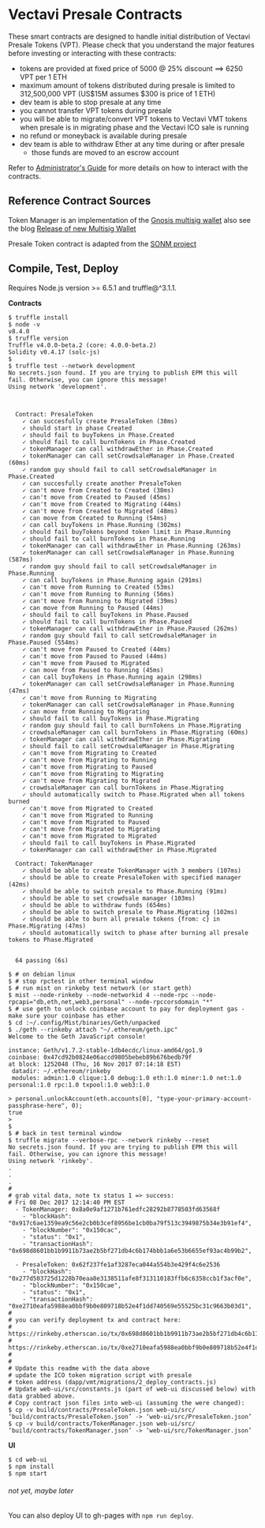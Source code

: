 
Vectavi Presale Contracts
=========================

These smart contracts are designed to handle initial distribution of Vectavi
Presale Tokens (VPT). Please check that you understand the major features
before investing or interacting with these contracts:

  - tokens are provided at fixed price of 5000 @ 25% discount 
    ==> 6250 VPT per 1 ETH
  - maximum amount of tokens distributed during presale is limited 
    to 312,500,000 VPT (US$15M assumes $300 is price of 1 ETH)
  - dev team is able to stop presale at any time
  - you cannot transfer VPT tokens during presale
  - you will be able to migrate/convert VPT tokens to Vectavi VMT tokens 
    when presale is in migrating phase and the Vectavi ICO sale is running
  - no refund or moneyback is available during presale
  - dev team is able to withdraw Ether at any time during or after presale
    - those funds are moved to an escrow account


Refer to [Administrator's Guide](docs/admins-guide.md)
for more details on how to interact with the contracts.


Reference Contract Sources
--------------------------
Token Manager is an implementation of the [Gnosis multisig wallet](https://github.com/gnosis/MultiSigWallet)
also see the blog [Release of new Multisig Wallet](https://blog.gnosis.pm/release-of-new-multisig-wallet-59b6811f7edc)

Presale Token contract is adapted from the [SONM project](https://github.com/sonm-io/presale-token.git)


Compile, Test, Deploy
---------------------

Requires Node.js version >= 6.5.1 and truffle@^3.1.1.

**Contracts**

```
$ truffle install
$ node -v
v8.4.0
$ truffle version
Truffle v4.0.0-beta.2 (core: 4.0.0-beta.2)
Solidity v0.4.17 (solc-js)
$
$ truffle test --network development
No secrets.json found. If you are trying to publish EPM this will fail. Otherwise, you can ignore this message!
Using network 'development'.



  Contract: PresaleToken
    ✓ can succesfully create PresaleToken (38ms)
    ✓ should start in phase Created
    ✓ should fail to buyTokens in Phase.Created
    ✓ should fail to call burnTokens in Phase.Created
    ✓ tokenManager can call withdrawEther in Phase.Created
    ✓ tokenManager can call setCrowdsaleManager in Phase.Created (60ms)
    ✓ random guy should fail to call setCrowdsaleManager in Phase.Created
    ✓ can succesfully create another PresaleToken
    ✓ can't move from Created to Created (38ms)
    ✓ can't move from Created to Paused (45ms)
    ✓ can't move from Created to Migrating (44ms)
    ✓ can't move from Created to Migrated (48ms)
    ✓ can move from Created to Running (54ms)
    ✓ can call buyTokens in Phase.Running (302ms)
    ✓ should fail buyTokens beyond token limit in Phase.Running
    ✓ should fail to call burnTokens in Phase.Running
    ✓ tokenManager can call withdrawEther in Phase.Running (263ms)
    ✓ tokenManager can call setCrowdsaleManager in Phase.Running (587ms)
    ✓ random guy should fail to call setCrowdsaleManager in Phase.Running
    ✓ can call buyTokens in Phase.Running again (291ms)
    ✓ can't move from Running to Created (53ms)
    ✓ can't move from Running to Running (56ms)
    ✓ can't move from Running to Migrated (39ms)
    ✓ can move from Running to Paused (44ms)
    ✓ should fail to call buyTokens in Phase.Paused
    ✓ should fail to call burnTokens in Phase.Paused
    ✓ tokenManager can call withdrawEther in Phase.Paused (262ms)
    ✓ random guy should fail to call setCrowdsaleManager in Phase.Paused (554ms)
    ✓ can't move from Paused to Created (44ms)
    ✓ can't move from Paused to Paused (44ms)
    ✓ can't move from Paused to Migrated
    ✓ can move from Paused to Running (45ms)
    ✓ can call buyTokens in Phase.Running again (298ms)
    ✓ tokenManager can call setCrowdsaleManager in Phase.Running (47ms)
    ✓ can't move from Running to Migrating
    ✓ tokenManager can call setCrowdsaleManager in Phase.Running
    ✓ can move from Running to Migrating
    ✓ should fail to call buyTokens in Phase.Migrating
    ✓ random guy should fail to call burnTokens in Phase.Migrating
    ✓ crowdsaleManager can call burnTokens in Phase.Migrating (60ms)
    ✓ tokenManager can call withdrawEther in Phase.Migrating
    ✓ should fail to call setCrowdsaleManager in Phase.Migrating
    ✓ can't move from Migrating to Created
    ✓ can't move from Migrating to Running
    ✓ can't move from Migrating to Paused
    ✓ can't move from Migrating to Migrating
    ✓ can't move from Migrating to Migrated
    ✓ crowdsaleManager can call burnTokens in Phase.Migrating
    ✓ should automatically switch to Phase.Migrated when all tokens burned
    ✓ can't move from Migrated to Created
    ✓ can't move from Migrated to Running
    ✓ can't move from Migrated to Paused
    ✓ can't move from Migrated to Migrating
    ✓ can't move from Migrated to Migrated
    ✓ should fail to call buyTokens in Phase.Migrated
    ✓ tokenManager can call withdrawEther in Phase.Migrated

  Contract: TokenManager
    ✓ should be able to create TokenManager with 3 members (107ms)
    ✓ should be able to create PresaleToken with specified manager (42ms)
    ✓ should be able to switch presale to Phase.Running (91ms)
    ✓ should be able to set crowdsale manager (103ms)
    ✓ should be able to withdraw funds (654ms)
    ✓ should be able to switch presale to Phase.Migrating (102ms)
    ✓ should be able to burn all presale tokens {from: c} in Phase.Migrating (47ms)
    ✓ should automatically switch to phase after burning all presale tokens to Phase.Migrated


  64 passing (6s)

$ # on debian linux
$ # stop rpctest in other terminal window
$ # run mist on rinkeby test network (or start geth)
$ mist --node-rinkeby --node-networkid 4 --node-rpc --node-rpcapi="db,eth,net,web3,personal" --node-rpccorsdomain "*"
$ # use geth to unlock coinbase account to pay for deployment gas - make sure your coinbase has ether
$ cd :~/.config/Mist/binaries/Geth/unpacked
$ ./geth --rinkeby attach "~/.ethereum/geth.ipc"
Welcome to the Geth JavaScript console!

instance: Geth/v1.7.2-stable-1db4ecdc/linux-amd64/go1.9
coinbase: 0x47cd92b0824e06accd9805bebeb89b676bedb79f
at block: 1252048 (Thu, 16 Nov 2017 07:14:18 EST)
 datadir: ~/.ethereum/rinkeby
 modules: admin:1.0 clique:1.0 debug:1.0 eth:1.0 miner:1.0 net:1.0 personal:1.0 rpc:1.0 txpool:1.0 web3:1.0

> personal.unlockAccount(eth.accounts[0], "type-your-primary-account-passphrase-here", 0);
true
> 
$ 
$ # back in test terminal window
$ truffle migrate --verbose-rpc --network rinkeby --reset
No secrets.json found. If you are trying to publish EPM this will fail. Otherwise, you can ignore this message!
Using network 'rinkeby'.
.
.
.
# 
# grab vital data, note tx status 1 => success:
# Fri 08 Dec 2017 12:14:40 PM EST 
  - TokenManager: 0x8a0e9af1271b761edfc28292b8778503fd63568f
    - "blockHash": "0x917c6ae1359ea9c56e2cb0b3cef8956be1cb0ba79f513c3949875b34e3b91ef4",
    - "blockNumber": "0x150cac",
    - "status": "0x1",
    - "transactionHash": "0x698d8601bb1b9911b73ae2b5bf271db4c6b174bbb1a6e53b6655ef93ac4b99b2",

  - PresaleToken: 0x62f237fe1af3287eca044a554b3e429f4c6e2536
    - "blockHash": "0x277d503725d1228b70eaa8e3138511afe8f313110183ffb6c6358ccb1f3acf0e",
    - "blockNumber": "0x150cae",
    - "status": "0x1",
    - "transactionHash": "0xe2710eafa5988ea0bbf9b0e809718b52e4f1dd740569e55525bc31c9663b03d1",
# 
# you can verify deployment tx and contract here:
# https://rinkeby.etherscan.io/tx/0x698d8601bb1b9911b73ae2b5bf271db4c6b174bbb1a6e53b6655ef93ac4b99b2
# https://rinkeby.etherscan.io/tx/0xe2710eafa5988ea0bbf9b0e809718b52e4f1dd740569e55525bc31c9663b03d1
# 
# 
# Update this readme with the data above
# update the ICO token migration script with presale 
# token address (dapp/vmt/migrations/2_deploy_contracts.js)
# Update web-ui/src/constants.js (part of web-ui discussed below) with data grabbed above.
# Copy contract json files into web-ui (assuming the were changed):
$ cp -v build/contracts/PresaleToken.json web-ui/src/
‘build/contracts/PresaleToken.json’ -> ‘web-ui/src/PresaleToken.json’
$ cp -v build/contracts/TokenManager.json web-ui/src/
‘build/contracts/TokenManager.json’ -> ‘web-ui/src/TokenManager.json’
```


**UI**

```
$ cd web-ui
$ npm install
$ npm start
```

###### not yet, maybe later
You can also deploy UI to gh-pages with `npm run deploy`.


